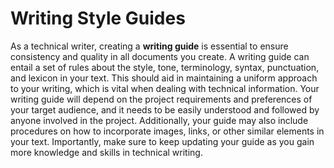 # Writing Style Guides

As a technical writer, creating a **writing guide** is essential to ensure consistency and quality in all documents you create. A writing guide can entail a set of rules about the style, tone, terminology, syntax, punctuation, and lexicon in your text. This should aid in maintaining a uniform approach to your writing, which is vital when dealing with technical information. Your writing guide will depend on the project requirements and preferences of your target audience, and it needs to be easily understood and followed by anyone involved in the project. Additionally, your guide may also include procedures on how to incorporate images, links, or other similar elements in your text. Importantly, make sure to keep updating your guide as you gain more knowledge and skills in technical writing.